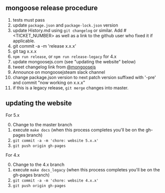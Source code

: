 ## mongoose release procedure

1.  tests must pass
2.  update `package.json` and `package-lock.json` version
3.  update History.md using `git changelog` or similar. Add #<TICKET_NUMBER> as well as a link to the github user who fixed it if applicable.
4.  git commit -a -m 'release x.x.x'
5.  git tag x.x.x
6.  `npm run release`, or `npm run release-legacy` for 4.x
7.  update mongoosejs.com (see "updating the website" below)
8.  tweet changelog link from [@mongoosejs](https://twitter.com/mongoosejs)
9.  Announce on mongoosejsteam slack channel
10. change package.json version to next patch version suffixed with '-pre' and commit "now working on x.x.x"
11. if this is a legacy release, `git merge` changes into master.

## updating the website

For 5.x

0. Change to the master branch
1. execute `make docs` (when this process completes you'll be on the gh-pages branch)
2. `git commit -a -m 'chore: website 5.x.x'`
3. `git push origin gh-pages`

For 4.x

0. Change to the 4.x branch
1. execute `make docs_legacy` (when this process completes you'll be on the gh-pages branch)
2. `git commit -a -m 'chore: website 4.x.x'`
3. `git push origin gh-pages`
